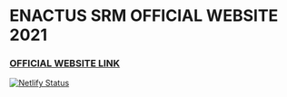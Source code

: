 # ENACTUS SRM OFFICIAL WEBSITE 2021

<h3><a href="https://enactussrm.netlify.app/"> OFFICIAL WEBSITE LINK </a></h3>

[![Netlify Status](https://api.netlify.com/api/v1/badges/0c261f6f-a26a-423d-921a-fcfa5b76b0b4/deploy-status)](https://app.netlify.com/sites/enactussrmist/deploys)


